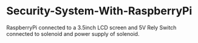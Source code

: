 # Security-System-With-RaspberryPi

RaspberryPi connected to a 3.5inch LCD screen and 5V Rely Switch connected to solenoid and power supply of solenoid.
